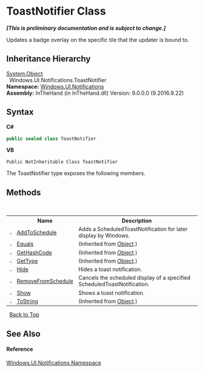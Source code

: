 # ToastNotifier Class
 _**\[This is preliminary documentation and is subject to change.\]**_

Updates a badge overlay on the specific tile that the updater is bound to.


## Inheritance Hierarchy
<a href="http://msdn2.microsoft.com/en-us/library/e5kfa45b" target="_blank">System.Object</a><br />&nbsp;&nbsp;Windows.UI.Notifications.ToastNotifier<br />
**Namespace:**&nbsp;<a href="N_Windows_UI_Notifications">Windows.UI.Notifications</a><br />**Assembly:**&nbsp;InTheHand (in InTheHand.dll) Version: 9.0.0.0 (9.2016.9.22)

## Syntax

**C#**<br />
``` C#
public sealed class ToastNotifier
```

**VB**<br />
``` VB
Public NotInheritable Class ToastNotifier
```

The ToastNotifier type exposes the following members.


## Methods
&nbsp;<table><tr><th></th><th>Name</th><th>Description</th></tr><tr><td>![Public method](media/pubmethod.gif "Public method")</td><td><a href="M_Windows_UI_Notifications_ToastNotifier_AddToSchedule">AddToSchedule</a></td><td>
Adds a ScheduledToastNotification for later display by Windows.</td></tr><tr><td>![Public method](media/pubmethod.gif "Public method")</td><td><a href="http://msdn2.microsoft.com/en-us/library/bsc2ak47" target="_blank">Equals</a></td><td> (Inherited from <a href="http://msdn2.microsoft.com/en-us/library/e5kfa45b" target="_blank">Object</a>.)</td></tr><tr><td>![Public method](media/pubmethod.gif "Public method")</td><td><a href="http://msdn2.microsoft.com/en-us/library/zdee4b3y" target="_blank">GetHashCode</a></td><td> (Inherited from <a href="http://msdn2.microsoft.com/en-us/library/e5kfa45b" target="_blank">Object</a>.)</td></tr><tr><td>![Public method](media/pubmethod.gif "Public method")</td><td><a href="http://msdn2.microsoft.com/en-us/library/dfwy45w9" target="_blank">GetType</a></td><td> (Inherited from <a href="http://msdn2.microsoft.com/en-us/library/e5kfa45b" target="_blank">Object</a>.)</td></tr><tr><td>![Public method](media/pubmethod.gif "Public method")</td><td><a href="M_Windows_UI_Notifications_ToastNotifier_Hide">Hide</a></td><td>
Hides a toast notification.</td></tr><tr><td>![Public method](media/pubmethod.gif "Public method")</td><td><a href="M_Windows_UI_Notifications_ToastNotifier_RemoveFromSchedule">RemoveFromSchedule</a></td><td>
Cancels the scheduled display of a specified ScheduledToastNotification.</td></tr><tr><td>![Public method](media/pubmethod.gif "Public method")</td><td><a href="M_Windows_UI_Notifications_ToastNotifier_Show">Show</a></td><td>
Shows a toast notification.</td></tr><tr><td>![Public method](media/pubmethod.gif "Public method")</td><td><a href="http://msdn2.microsoft.com/en-us/library/7bxwbwt2" target="_blank">ToString</a></td><td> (Inherited from <a href="http://msdn2.microsoft.com/en-us/library/e5kfa45b" target="_blank">Object</a>.)</td></tr></table>&nbsp;
<a href="#toastnotifier-class">Back to Top</a>

## See Also


#### Reference
<a href="N_Windows_UI_Notifications">Windows.UI.Notifications Namespace</a><br />